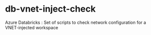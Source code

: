 # db-vnet-inject-check
Azure Databricks : Set of scripts to check network configuration for a VNET-injected workspace

